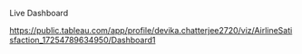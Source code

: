 Live Dashboard

https://public.tableau.com/app/profile/devika.chatterjee2720/viz/AirlineSatisfaction_17254789634950/Dashboard1

